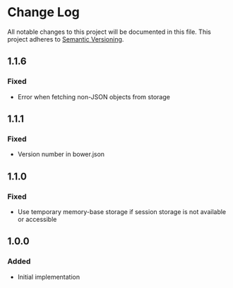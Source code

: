 # Change Log
All notable changes to this project will be documented in this file.
This project adheres to [Semantic Versioning](http://semver.org/).

## 1.1.6
### Fixed
- Error when fetching non-JSON objects from storage

## 1.1.1
### Fixed
- Version number in bower.json

## 1.1.0
### Fixed
- Use temporary memory-base storage if session storage is not available or accessible

## 1.0.0
### Added
- Initial implementation
